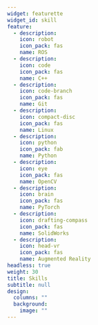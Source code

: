 ```yaml
---
widget: featurette
widget_id: skill
feature:
  - description: 
    icon: robot
    icon_pack: fas
    name: ROS
  - description: 
    icon: code
    icon_pack: fas
    name: C++
  - description:
    icon: code-branch
    icon_pack: fas
    name: Git
  - description:
    icon: compact-disc
    icon_pack: fas
    name: Linux
  - description: 
    icon: python
    icon_pack: fab
    name: Python
  - description: 
    icon: eye
    icon_pack: fas
    name: OpenCV
  - description: 
    icon: brain
    icon_pack: fas
    name: PyTorch
  - description: 
    icon: drafting-compass
    icon_pack: fas
    name: SolidWorks
  - description: 
    icon: head-vr
    icon_pack: fas
    name: Augmented Reality
headless: true
weight: 30
title: Skills
subtitle: null
design:
  columns: ""
  background:
    image: ""
---
```


